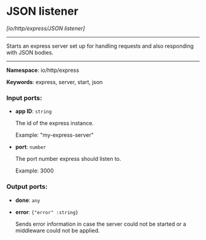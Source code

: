 # JSON listener

_[io/http/express/JSON listener]_

---

Starts an express server set up for handling requests and also responding with JSON bodies.

---

__Namespace__: io/http/express

__Keywords__: express, server, start, json

### Input ports:

* __app ID__: ` string `

    The id of the express instance.
    
    Example: 
    "my-express-server"


* __port__: ` number `

    The port number express should listen to.
    
    Example: 
    3000

### Output ports:

* __done__: ` any `


* __error__: ` {"error" :string} `

    Sends error information in case the server could not be started or a middleware could not be applied.

